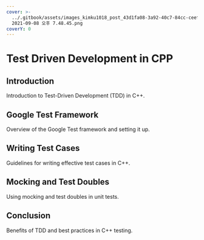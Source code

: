 ```yaml
---
cover: >-
  ../.gitbook/assets/images_kimku1018_post_43d1fa08-3a92-40c7-84cc-ceefbe3be879_스크린샷
  2021-09-08 오후 7.48.45.png
coverY: 0
---
```


# Test Driven Development in CPP

## Introduction

Introduction to Test-Driven Development (TDD) in C++.

## Google Test Framework

Overview of the Google Test framework and setting it up.

## Writing Test Cases

Guidelines for writing effective test cases in C++.

## Mocking and Test Doubles

Using mocking and test doubles in unit tests.

## Conclusion

Benefits of TDD and best practices in C++ testing.
